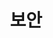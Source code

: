 ---
title: 보안
linkTitle: 보안
description: "보안"
url: /common-component/user-security
menu:
  depth:
    weight: 3
    parent: "common-component"
    identifier: "user-security"
---